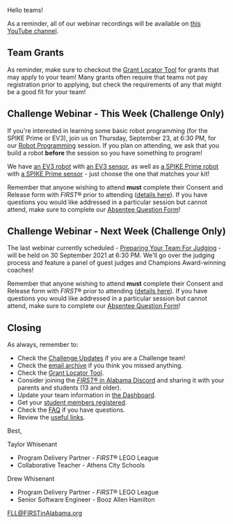 Hello teams!

As a reminder, all of our webinar recordings will be available on [this YouTube channel](https://www.youtube.com/playlist?list=PLgAFQNEo9Gn9aLBNm1BQX_8BHWpx40vLS).


## Team Grants

As reminder, make sure to checkout the [Grant Locator Tool](https://www.firstinspires.org/robotics/team-grants) for grants that may apply to your team! Many grants often require that teams not pay registration prior to applying, but check the requirements of any that might be a good fit for your team!


## Challenge Webinar - This Week (Challenge Only)

If you're interested in learning some basic robot programming (for the SPIKE Prime or EV3), join us on Thursday, September 23, at 6:30 PM, for our [Robot Programming](https://www.eventbrite.com/e/168467305245) session. If you plan on attending, we ask that you build a robot **before** the session so you have something to program! 

We have [an EV3 robot](https://education.lego.com/v3/assets/blt293eea581807678a/bltc8481dd2666822ff/5f8801e3f4f4cf0fa39d2fef/ev3-rem-driving-base.pdf) with [an EV3 sensor](https://education.lego.com/v3/assets/blt293eea581807678a/blt8b300493e30608e9/5f8801dfb8b59a77a945d13c/ev3-rem-color-sensor-down-driving-base.pdf), as well as [a SPIKE Prime robot](https://education.lego.com/v3/assets/blt293eea581807678a/blte58422fa7d508a60/5f8802b882eaa522ca601c9f/driving-base-bi-pdf-book1of1.pdf) with [a SPIKE Prime sensor](https://education.lego.com/v3/assets/blt293eea581807678a/bltc7abeab0450c5a27/5f880246e787ed1c02270883/driving-base-with-color-sensor-bi-pdf-book1of1.pdf) - just choose the one that matches your kit!

Remember that anyone wishing to attend **must** complete their Consent and Release form with *FIRST*&reg; prior to attending ([details here](https://github.com/drewwhis/first-in-alabama/wiki/Complete-the-Consent-and-Release-Form)). If you have questions you would like addressed in a particular session but cannot attend, make sure to complete our [Absentee Question Form](https://forms.gle/GtzrxepfzNgin5NS6)!


## Challenge Webinar - Next Week (Challenge Only)

The last webinar currently scheduled - [Preparing Your Team For Judging](https://www.eventbrite.com/e/168632082097) - will be held on 30 September 2021 at 6:30 PM. We'll go over the judging process and feature a panel of guest judges and Champions Award-winning coaches!

Remember that anyone wishing to attend **must** complete their Consent and Release form with *FIRST*&reg; prior to attending ([details here](https://github.com/drewwhis/first-in-alabama/wiki/Complete-the-Consent-and-Release-Form)). If you have questions you would like addressed in a particular session but cannot attend, make sure to complete our [Absentee Question Form](https://forms.gle/GtzrxepfzNgin5NS6)!


## Closing

As always, remember to:
- Check the [Challenge Updates](https://firstinspiresst01.blob.core.windows.net/first-forward/fll-challenge/fll-challenge-cargo-connect-challenge-updates.pdf) if you are a Challenge team!
- Check the [email archive](https://github.com/drewwhis/first-in-alabama/tree/main/2021-2022/email-blasts) if you think you missed anything.
- Check the [Grant Locator Tool](https://www.firstinspires.org/robotics/team-grants).
- Consider joining the [*FIRST*&reg; in Alabama Discord](http://discord.gg/7eyJvm3) and sharing it with your parents and students (13 and older).
- Update your team information in [the Dashboard](https://my.firstinspires.org/Dashboard/).
- Get your [student members registered](https://www.firstinspires.org/resource-library/youth-registration-system).
- Check the [FAQ](https://github.com/drewwhis/first-in-alabama/wiki/Frequently-Asked-Questions) if you have questions.
- Review the [useful links](https://github.com/drewwhis/first-in-alabama/wiki/Useful-Links).

Best,

Taylor Whisenant
- Program Delivery Partner - *FIRST*&reg; LEGO League
- Collaborative Teacher - Athens City Schools

Drew Whisenant
- Program Delivery Partner - *FIRST*&reg; LEGO League
- Senior Software Engineer - Booz Allen Hamilton

FLL@FIRSTinAlabama.org